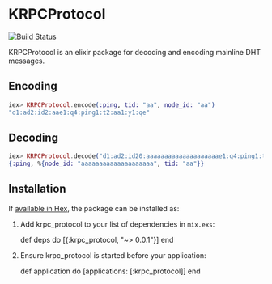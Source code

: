 # KRPCProtocol
[![Build Status](https://travis-ci.org/cit/krpc_protocol.svg?branch=master)](https://travis-ci.org/cit/krpc_protocol)

KRPCProtocol is an elixir package for decoding and encoding mainline DHT messages.

## Encoding

```elixir
iex> KRPCProtocol.encode(:ping, tid: "aa", node_id: "aa")
"d1:ad2:id2:aae1:q4:ping1:t2:aa1:y1:qe"
```

## Decoding

```elixir
iex> KRPCProtocol.decode("d1:ad2:id20:aaaaaaaaaaaaaaaaaaaae1:q4:ping1:t2:aa1:y1:qe")
{:ping, %{node_id: "aaaaaaaaaaaaaaaaaaaa", tid: "aa"}}
```


## Installation

If [available in Hex](https://hex.pm/docs/publish), the package can be installed as:

  1. Add krpc_protocol to your list of dependencies in `mix.exs`:

        def deps do
          [{:krpc_protocol, "~> 0.0.1"}]
        end

  2. Ensure krpc_protocol is started before your application:

        def application do
          [applications: [:krpc_protocol]]
        end
